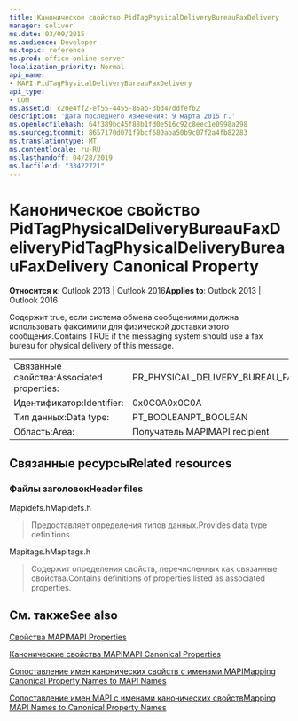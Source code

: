 ```yaml
---
title: Каноническое свойство PidTagPhysicalDeliveryBureauFaxDelivery
manager: soliver
ms.date: 03/09/2015
ms.audience: Developer
ms.topic: reference
ms.prod: office-online-server
localization_priority: Normal
api_name:
- MAPI.PidTagPhysicalDeliveryBureauFaxDelivery
api_type:
- COM
ms.assetid: c20e4ff2-ef55-4455-86ab-3bd47ddfefb2
description: 'Дата последнего изменения: 9 марта 2015 г.'
ms.openlocfilehash: 64f389bc45f88b1fd0e516c92c8eec1e0998a298
ms.sourcegitcommit: 8657170d071f9bcf680aba50b9c07f2a4fb82283
ms.translationtype: MT
ms.contentlocale: ru-RU
ms.lasthandoff: 04/28/2019
ms.locfileid: "33422721"
---
```

# <a name="pidtagphysicaldeliverybureaufaxdelivery-canonical-property"></a><span data-ttu-id="8c5aa-103">Каноническое свойство PidTagPhysicalDeliveryBureauFaxDelivery</span><span class="sxs-lookup"><span data-stu-id="8c5aa-103">PidTagPhysicalDeliveryBureauFaxDelivery Canonical Property</span></span>

  
  
<span data-ttu-id="8c5aa-104">**Относится к**: Outlook 2013 | Outlook 2016</span><span class="sxs-lookup"><span data-stu-id="8c5aa-104">**Applies to**: Outlook 2013 | Outlook 2016</span></span> 
  
<span data-ttu-id="8c5aa-105">Содержит true, если система обмена сообщениями должна использовать факсимили для физической доставки этого сообщения.</span><span class="sxs-lookup"><span data-stu-id="8c5aa-105">Contains TRUE if the messaging system should use a fax bureau for physical delivery of this message.</span></span>
  
|||
|:-----|:-----|
|<span data-ttu-id="8c5aa-106">Связанные свойства:</span><span class="sxs-lookup"><span data-stu-id="8c5aa-106">Associated properties:</span></span>  <br/> |<span data-ttu-id="8c5aa-107">PR_PHYSICAL_DELIVERY_BUREAU_FAX_DELIVERY</span><span class="sxs-lookup"><span data-stu-id="8c5aa-107">PR_PHYSICAL_DELIVERY_BUREAU_FAX_DELIVERY</span></span>  <br/> |
|<span data-ttu-id="8c5aa-108">Идентификатор:</span><span class="sxs-lookup"><span data-stu-id="8c5aa-108">Identifier:</span></span>  <br/> |<span data-ttu-id="8c5aa-109">0x0C0A</span><span class="sxs-lookup"><span data-stu-id="8c5aa-109">0x0C0A</span></span>  <br/> |
|<span data-ttu-id="8c5aa-110">Тип данных:</span><span class="sxs-lookup"><span data-stu-id="8c5aa-110">Data type:</span></span>  <br/> |<span data-ttu-id="8c5aa-111">PT_BOOLEAN</span><span class="sxs-lookup"><span data-stu-id="8c5aa-111">PT_BOOLEAN</span></span>  <br/> |
|<span data-ttu-id="8c5aa-112">Область:</span><span class="sxs-lookup"><span data-stu-id="8c5aa-112">Area:</span></span>  <br/> |<span data-ttu-id="8c5aa-113">Получатель MAPI</span><span class="sxs-lookup"><span data-stu-id="8c5aa-113">MAPI recipient</span></span>  <br/> |
   
## <a name="related-resources"></a><span data-ttu-id="8c5aa-114">Связанные ресурсы</span><span class="sxs-lookup"><span data-stu-id="8c5aa-114">Related resources</span></span>

### <a name="header-files"></a><span data-ttu-id="8c5aa-115">Файлы заголовок</span><span class="sxs-lookup"><span data-stu-id="8c5aa-115">Header files</span></span>

<span data-ttu-id="8c5aa-116">Mapidefs.h</span><span class="sxs-lookup"><span data-stu-id="8c5aa-116">Mapidefs.h</span></span>
  
> <span data-ttu-id="8c5aa-117">Предоставляет определения типов данных.</span><span class="sxs-lookup"><span data-stu-id="8c5aa-117">Provides data type definitions.</span></span>
    
<span data-ttu-id="8c5aa-118">Mapitags.h</span><span class="sxs-lookup"><span data-stu-id="8c5aa-118">Mapitags.h</span></span>
  
> <span data-ttu-id="8c5aa-119">Содержит определения свойств, перечисленных как связанные свойства.</span><span class="sxs-lookup"><span data-stu-id="8c5aa-119">Contains definitions of properties listed as associated properties.</span></span>
    
## <a name="see-also"></a><span data-ttu-id="8c5aa-120">См. также</span><span class="sxs-lookup"><span data-stu-id="8c5aa-120">See also</span></span>



[<span data-ttu-id="8c5aa-121">Свойства MAPI</span><span class="sxs-lookup"><span data-stu-id="8c5aa-121">MAPI Properties</span></span>](mapi-properties.md)
  
[<span data-ttu-id="8c5aa-122">Канонические свойства MAPI</span><span class="sxs-lookup"><span data-stu-id="8c5aa-122">MAPI Canonical Properties</span></span>](mapi-canonical-properties.md)
  
[<span data-ttu-id="8c5aa-123">Сопоставление имен канонических свойств с именами MAPI</span><span class="sxs-lookup"><span data-stu-id="8c5aa-123">Mapping Canonical Property Names to MAPI Names</span></span>](mapping-canonical-property-names-to-mapi-names.md)
  
[<span data-ttu-id="8c5aa-124">Сопоставление имен MAPI с именами канонических свойств</span><span class="sxs-lookup"><span data-stu-id="8c5aa-124">Mapping MAPI Names to Canonical Property Names</span></span>](mapping-mapi-names-to-canonical-property-names.md)

